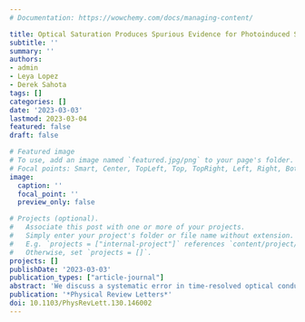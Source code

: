 ```yaml
---
# Documentation: https://wowchemy.com/docs/managing-content/

title: Optical Saturation Produces Spurious Evidence for Photoinduced Superconductivity in K$_{3}$C$_{60}$
subtitle: ''
summary: ''
authors:
- admin
- Leya Lopez
- Derek Sahota
tags: []
categories: []
date: '2023-03-03'
lastmod: 2023-03-04
featured: false
draft: false

# Featured image
# To use, add an image named `featured.jpg/png` to your page's folder.
# Focal points: Smart, Center, TopLeft, Top, TopRight, Left, Right, BottomLeft, Bottom, BottomRight.
image:
  caption: ''
  focal_point: ''
  preview_only: false

# Projects (optional).
#   Associate this post with one or more of your projects.
#   Simply enter your project's folder or file name without extension.
#   E.g. `projects = ["internal-project"]` references `content/project/deep-learning/index.md`.
#   Otherwise, set `projects = []`.
projects: []
publishDate: '2023-03-03'
publication_types: ["article-journal"]
abstract: 'We discuss a systematic error in time-resolved optical conductivity measurements that becomes important at high pump intensities. We show that common optical nonlinearities can distort the photoconductivity depth profile, and by extension distort the photoconductivity spectrum. We show evidence that this distortion is present in existing measurements on K<sub>3</sub>C<sub>60</sub>, and describe how it may create the appearance of photoinduced superconductivity where none exists. Similar errors may emerge in other pump-probe spectroscopy measurements, and we discuss how to correct for them.'
publication: '*Physical Review Letters*'
doi: 10.1103/PhysRevLett.130.146002
---
```

